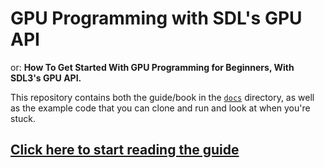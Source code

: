 # GPU Programming with SDL's GPU API
or: **How To Get Started With GPU Programming for Beginners, With SDL3's GPU API.**

This repository contains both the guide/book in the [`docs`](docs) directory,
as well as the example code that you can clone and run and look at when you're stuck.

## [Click here to start reading the guide](docs/README.md)
